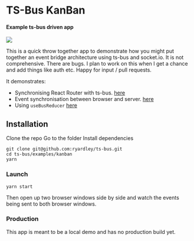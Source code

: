 # TS-Bus KanBan

#### Example ts-bus driven app

<img src="demo.gif" />

This is a quick throw together app to demonstrate how you might put together an event bridge architecture using ts-bus and socket.io. It is not comprehensive. There are bugs. I plan to work on this when I get a chance and add things like auth etc. Happy for input / pull requests.

It demonstrates:

- Synchronising React Router with ts-bus. [here](https://github.com/ryardley/ts-bus/blob/master/examples/kanban/src/modules/routes/app.tsx#L12)
- Event synchronisation between browser and server. [here](https://github.com/ryardley/ts-bus/blob/master/examples/kanban/src/modules/event-sync/app.tsx#L8)
- Using `useBusReducer` [here](https://github.com/ryardley/ts-bus/blob/master/examples/kanban/src/modules/board/app.tsx#L9)

## Installation

Clone the repo
Go to the folder
Install dependencies

```
git clone git@github.com:ryardley/ts-bus.git
cd ts-bus/examples/kanban
yarn
```

### Launch

```
yarn start
```

Then open up two browser windows side by side and watch the events being sent to both browser windows.

### Production

This app is meant to be a local demo and has no production build yet.

